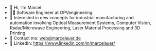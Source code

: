- 👋 Hi, I’m Marcel
- 👨‍💻 Software Engineer at OPVengineering
- 👀 Interested in new concepts for industrial manufacturing and automation involving Optical Measurement Systems, Computer Vision, Radar/Microwave Engineering, Laser Material Processing and 3D Printing
- 📧 Contact me: [web@marcelauer.de](mailto:web@marcelauer.de)
- 🔗 LinkedIn: https://www.linkedin.com/in/marcelauer/

<!---
marcelauer/marcelauer is a ✨ special ✨ repository because its `README.md` (this file) appears on your GitHub profile.
You can click the Preview link to take a look at your changes.
--->
